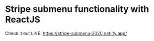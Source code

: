 # Stripe submenu functionality with ReactJS

Check it out LIVE: https://stripe-submenu-2020.netlify.app/
